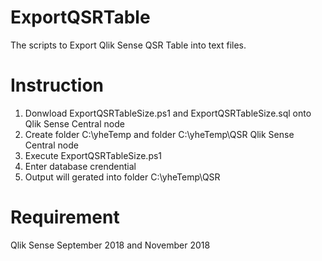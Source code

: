 # ExportQSRTable
The scripts to Export Qlik Sense QSR Table into text files.

# Instruction
1. Donwload ExportQSRTableSize.ps1 and ExportQSRTableSize.sql onto Qlik Sense Central node
2. Create folder C:\yheTemp and folder C:\yheTemp\QSR Qlik Sense Central node
2. Execute ExportQSRTableSize.ps1
3. Enter database crendential
4. Output will gerated into folder C:\yheTemp\QSR

# Requirement
Qlik Sense September 2018 and November 2018

